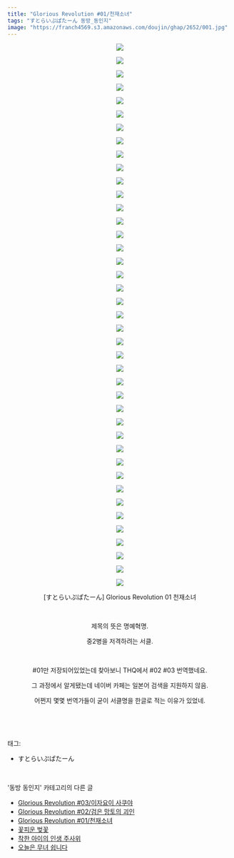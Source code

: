 ```yaml
---
title: "Glorious Revolution #01/천재소녀"
tags: "すとらいぷぱたーん 동방_동인지"
image: "https://franch4569.s3.amazonaws.com/doujin/ghap/2652/001.jpg"
---
```

<div class="article">
<p style="text-align: center; clear: none; float: none;"><img src="{{ site.imgserver2 }}/ghap/2652/001.jpg"/></p>
<p style="text-align: center; clear: none; float: none;"><img src="{{ site.imgserver2 }}/ghap/2652/002.jpg"/></p>
<p style="text-align: center; clear: none; float: none;"><img src="{{ site.imgserver2 }}/ghap/2652/003.jpg"/></p>
<p style="text-align: center; clear: none; float: none;"><img src="{{ site.imgserver2 }}/ghap/2652/004.jpg"/></p>
<p style="text-align: center; clear: none; float: none;"><img src="{{ site.imgserver2 }}/ghap/2652/005.jpg"/></p>
<p style="text-align: center; clear: none; float: none;"><img src="{{ site.imgserver2 }}/ghap/2652/006.jpg"/></p>
<p style="text-align: center; clear: none; float: none;"><img src="{{ site.imgserver2 }}/ghap/2652/007.jpg"/></p>
<p style="text-align: center; clear: none; float: none;"><img src="{{ site.imgserver2 }}/ghap/2652/008.jpg"/></p>
<p style="text-align: center; clear: none; float: none;"><img src="{{ site.imgserver2 }}/ghap/2652/009.jpg"/></p>
<p style="text-align: center; clear: none; float: none;"><img src="{{ site.imgserver2 }}/ghap/2652/010.jpg"/></p>
<p style="text-align: center; clear: none; float: none;"><img src="{{ site.imgserver2 }}/ghap/2652/011.jpg"/></p>
<p style="text-align: center; clear: none; float: none;"><img src="{{ site.imgserver2 }}/ghap/2652/012.jpg"/></p>
<p style="text-align: center; clear: none; float: none;"><img src="{{ site.imgserver2 }}/ghap/2652/013.jpg"/></p>
<p style="text-align: center; clear: none; float: none;"><img src="{{ site.imgserver2 }}/ghap/2652/014.jpg"/></p>
<p style="text-align: center; clear: none; float: none;"><img src="{{ site.imgserver2 }}/ghap/2652/015.jpg"/></p>
<p style="text-align: center; clear: none; float: none;"><img src="{{ site.imgserver2 }}/ghap/2652/016.jpg"/></p>
<p style="text-align: center; clear: none; float: none;"><img src="{{ site.imgserver2 }}/ghap/2652/017.jpg"/></p>
<p style="text-align: center; clear: none; float: none;"><img src="{{ site.imgserver2 }}/ghap/2652/018.jpg"/></p>
<p style="text-align: center; clear: none; float: none;"><img src="{{ site.imgserver2 }}/ghap/2652/019.jpg"/></p>
<p style="text-align: center; clear: none; float: none;"><img src="{{ site.imgserver2 }}/ghap/2652/020.jpg"/></p>
<p style="text-align: center; clear: none; float: none;"><img src="{{ site.imgserver2 }}/ghap/2652/021.jpg"/></p>
<p style="text-align: center; clear: none; float: none;"><img src="{{ site.imgserver2 }}/ghap/2652/022.jpg"/></p>
<p style="text-align: center; clear: none; float: none;"><img src="{{ site.imgserver2 }}/ghap/2652/023.jpg"/></p>
<p style="text-align: center; clear: none; float: none;"><img src="{{ site.imgserver2 }}/ghap/2652/024.jpg"/></p>
<p style="text-align: center; clear: none; float: none;"><img src="{{ site.imgserver2 }}/ghap/2652/025.jpg"/></p>
<p style="text-align: center; clear: none; float: none;"><img src="{{ site.imgserver2 }}/ghap/2652/026.jpg"/></p>
<p style="text-align: center; clear: none; float: none;"><img src="{{ site.imgserver2 }}/ghap/2652/027.jpg"/></p>
<p style="text-align: center; clear: none; float: none;"><img src="{{ site.imgserver2 }}/ghap/2652/028.jpg"/></p>
<p style="text-align: center; clear: none; float: none;"><img src="{{ site.imgserver2 }}/ghap/2652/029.jpg"/></p>
<p style="text-align: center; clear: none; float: none;"><img src="{{ site.imgserver2 }}/ghap/2652/030.jpg"/></p>
<p style="text-align: center; clear: none; float: none;"><img src="{{ site.imgserver2 }}/ghap/2652/031.jpg"/></p>
<p style="text-align: center; clear: none; float: none;"><img src="{{ site.imgserver2 }}/ghap/2652/032.jpg"/></p>
<p style="text-align: center; clear: none; float: none;"><img src="{{ site.imgserver2 }}/ghap/2652/033.jpg"/></p>
<p style="text-align: center; clear: none; float: none;"><img src="{{ site.imgserver2 }}/ghap/2652/034.jpg"/></p>
<p style="text-align: center; clear: none; float: none;"><img src="{{ site.imgserver2 }}/ghap/2652/035.jpg"/></p>
<p style="text-align: center; clear: none; float: none;"><img src="{{ site.imgserver2 }}/ghap/2652/036.jpg"/></p>
<p style="text-align: center; clear: none; float: none;"><img src="{{ site.imgserver2 }}/ghap/2652/037.jpg"/></p>
<p style="text-align: center; clear: none; float: none;"><img src="{{ site.imgserver2 }}/ghap/2652/038.jpg"/></p>
<p style="text-align: center; clear: none; float: none;"><img src="{{ site.imgserver2 }}/ghap/2652/039.jpg"/></p>
<p style="text-align: center; clear: none; float: none;"><img src="{{ site.imgserver2 }}/ghap/2652/040.jpg"/></p>
<p style="text-align: center; clear: none; float: none;"><img src="{{ site.imgserver2 }}/ghap/2652/041.jpg"/></p>
<p style="text-align: center; clear: none; float: none;">[すとらいぷぱたーん] Glorious Revolution 01 천재소녀</p>
<p style="text-align: center; clear: none; float: none;"><br/></p>
<p style="text-align: center; clear: none; float: none;">제목의 뜻은 명예혁명.</p>
<p style="text-align: center; clear: none; float: none;">중2병을 저격하려는 서클.</p>
<p style="text-align: center; clear: none; float: none;"><br/></p>
<p style="text-align: center; clear: none; float: none;">#01만 저장되어있었는데 찾아보니 THQ에서 #02 #03 번역했네요.</p>
<p style="text-align: center; clear: none; float: none;">그 과정에서 알게됐는데 네이버 카페는 일본어 검색을 지원하지 않음.</p>
<p style="text-align: center; clear: none; float: none;">어쩐지 몇몇 번역가들이 굳이 서클명을 한글로 적는 이유가 있었네.</p>
<p><br/></p>
</div><br/>
<div class="tagTrail">
<p>태그: </p>
<ul>
<li>すとらいぷぱたーん</li>
</ul>
</div><br/>
<div class="another">
<p>'동방 동인지' 카테고리의 다른 글</p>
<ul>
<li><a href="/ghap_2654">Glorious Revolution #03/이자요이 사쿠야</a></li>
<li><a href="/ghap_2653">Glorious Revolution #02/검은 망토의 괴인</a></li>
<li><a href="/ghap_2652">Glorious Revolution #01/천재소녀</a></li>
<li><a href="/ghap_2650">꽃피운 벚꽃</a></li>
<li><a href="/ghap_2649">착한 아이의 인생 주사위</a></li>
<li><a href="/ghap_2646">오늘은 무녀 쉽니다</a></li>
</ul>
</div><br/>
<div class="cb_module cb_fluid">
<div class="cb_wrt cb_profile">
</div><!-- commentList close -->
</div><br/>
